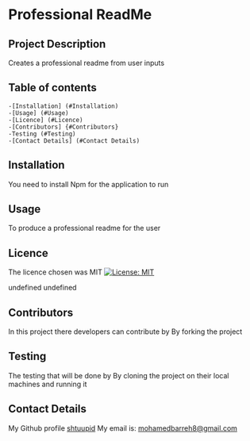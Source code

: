 
  # Professional ReadMe
  ## Project Description 
  Creates a professional readme from user inputs
  ## Table of contents
    -[Installation] (#Installation)
    -[Usage] (#Usage)
    -[Licence] (#Licence)
    -[Contributors] {#Contributors}
    -Testing (#Testing)
    -[Contact Details] (#Contact Details)
  ## Installation
  You need to install Npm for the application to run
  ## Usage 
  To produce a professional readme for the user
  ## Licence
  The licence chosen was MIT  [![License: MIT](https://img.shields.io/badge/License-MIT-yellow.svg)](https://opensource.org/licenses/MIT)

  undefined
  undefined
  ## Contributors
  In this project there developers can contribute by By forking the project 
  ## Testing
  The testing that will be done by By cloning the project on their local machines and running it
  ## Contact Details
  My Github profile [shtuupid](https://github.com/shtuupid)
  My email is: mohamedbarreh8@gmail.com
